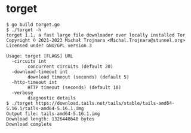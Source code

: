 # torget

    $ go build torget.go
    $ ./torget -h
    torget 1.1, a fast large file downloader over locally installed Tor
    Copyright © 2021-2023 Michał Trojnara <Michal.Trojnara@stunnel.org>
    Licensed under GNU/GPL version 3

    Usage: torget [FLAGS] URL
      -circuits int
            concurrent circuits (default 20)
      -download-timeout int
            download timeout (seconds) (default 5)
      -http-timeout int
            HTTP timeout (seconds) (default 10)
      -verbose
            diagnostic details
    $ ./torget https://download.tails.net/tails/stable/tails-amd64-5.16.1/tails-amd64-5.16.1.img
    Output file: tails-amd64-5.16.1.img
    Download length: 1326448640 bytes
    Download complete
